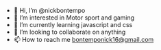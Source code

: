 - 👋 Hi, I’m @nickbontempo
- 👀 I’m interested in Motor sport and gaming 
- 🌱 I’m currently learning javascript and css
- 💞️ I’m looking to collaborate on anything 
- 📫 How to reach me bontemponick16@gmail.com

<!---
nickbontempo/nickbontempo is a ✨ special ✨ repository because its `README.md` (this file) appears on your GitHub profile.
You can click the Preview link to take a look at your changes.
--->
